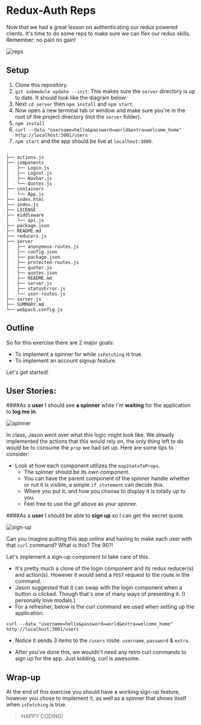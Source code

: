 # Redux-Auth Reps

Now that we had a great lesson on authenticating our redux powered clients. It's time to do some reps to make sure we can flex our redux skills. Remember: no pain no gain! 

![reps](https://media.giphy.com/media/11BVtijgIjigh2/giphy.gif)

## Setup

1. Clone this repository. 
2. `git submodule update --init`: This makes sure the `server` directory is up to date. It should look like the diagram below.  
3. Next `cd server` then `npm install` and `npm start`.
4. Now open a new terminal tab or window and make sure you're in the root of the project directory (not the `server` folder).
5. `npm install`
6. `curl --data "username=hello&password=world&extra=welcome_home" http://localhost:3001/users`
7. `npm start` and the app should be live at `localhost:3000`. 


```
.
├── actions.js
├── components
│   ├── Login.js
│   ├── Logout.js
│   ├── Navbar.js
│   └── Quotes.js
├── containers
│   └── App.js
├── index.html
├── index.js
├── LICENSE
├── middleware
│   └── api.js
├── package.json
├── README.md
├── reducers.js
├── server
│   ├── anonymous-routes.js
│   ├── config.json
│   ├── package.json
│   ├── protected-routes.js
│   ├── quoter.js
│   ├── quotes.json
│   ├── README.md
│   ├── server.js
│   ├── statusError.js
│   └── user-routes.js
├── server.js
├── SUMMARY.md
└── webpack.config.js

```


## Outline

So for this exercise there are 2 major goals:

* To implement a spinner for while `isFetching` is true. 
* To implement an account signup feature.

Let's get started!

## User Stories:

####As a **user** I should see **a spinner** while I'm **waiting** for the application to **log me in**.

![spinner](https://hitch.ly/assets/images/spinner.gif)

In class, Jason went over what this logic might look like. We already implemented the actions that this would rely on, the only thing left to do would be to consume the `prop` we had set up. Here are some tips to consider:<br/>
	
  * Look at how each component utilizes the `mapStateToProps`.<br/> 
	* The spinner should be its own component.<br/>
	* You can have the parent component of the spinner handle whether or not it is visible, a simple `if statement` can decide this. <br/>
	* Where you put it, and how you choose to display it is totally up to you.<br/> 
	* Feel free to use the gif above as your spinner. <br/>

####As a **user** I should be able to **sign up** so I can get the secret quote.

![sign-up](https://media.giphy.com/media/3orif3HlX3i4fDdqCY/giphy.gif)

Can you imagine putting this app online and having to make each user with that `curl` command? What is this? The 90?!

Let's implement a sign-up component to take care of this. 

* It's pretty much a clone of the login component and its redux reducer(s) and action(s). However it would send a `POST` request to the route in the command. 
* Jason suggested that it can swap with the login component when a button is clicked. Though that's one of many ways of presenting it. (I personally love modals.) 
* For a refresher, below is the curl command we used when setting up the application.

```
curl --data "username=hello&password=world&extra=welcome_home" http://localhost:3001/users
```

* Notice it sends 3 items to the `/users` route. `username`, `password` & `extra`. 

* After you've done this, we wouldn't need any retro curl commands to sign up for the app. Just kidding, curl is awesome. 



## Wrap-up

At the end of this exercise you should have a working sign-up feature, however you chose to implement it, as well as a spinner that shows itself when `isFetching` is true. 
 
 >HAPPY CODING!
